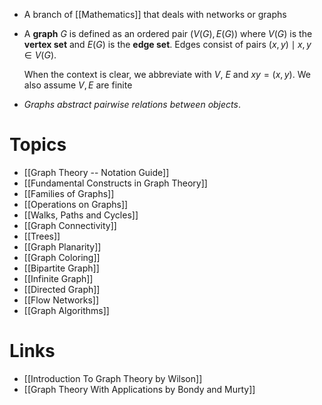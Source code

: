 * A branch of [[Mathematics]] that deals with networks or graphs

* A **graph** $G$ is defined as an ordered pair $(V(G),E(G))$ where $V(G)$ is the **vertex set** and $E(G)$ is the **edge set**. Edges consist of pairs $(x,y)\mid x,y\in V(G)$. 
  
  When the context is clear, we abbreviate with $V$, $E$ and $xy=(x,y)$. We also assume $V,E$ are finite

* *Graphs abstract pairwise relations between objects*. 
# Topics
* [[Graph Theory -- Notation Guide]]
* [[Fundamental Constructs in Graph Theory]]
* [[Families of Graphs]]
* [[Operations on Graphs]]
* [[Walks, Paths and Cycles]]
* [[Graph Connectivity]]
* [[Trees]]
* [[Graph Planarity]]
* [[Graph Coloring]]
* [[Bipartite Graph]]
* [[Infinite Graph]]
* [[Directed Graph]]
* [[Flow Networks]]
* [[Graph Algorithms]]

# Links
* [[Introduction To Graph Theory by Wilson]]
* [[Graph Theory With Applications by Bondy and Murty]]